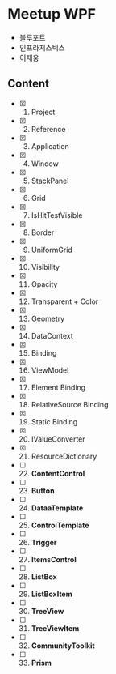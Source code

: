# Meetup WPF
- 블루포트
- 인프라지스틱스
- 이재웅

## Content
- [x] 1. Project
- [x] 2. Reference
- [x] 3. Application
- [x] 4. Window
- [x] 5. StackPanel
- [x] 6. Grid
- [x] 7. IsHitTestVisible
- [x] 8. Border
- [x] 9. UniformGrid
- [x] 10. Visibility
- [x] 11. Opacity
- [x] 12. Transparent + Color
- [x] 13. Geometry
- [x] 14. DataContext
- [x] 15. Binding
- [x] 16. ViewModel
- [x] 17. Element Binding
- [x] 18. RelativeSource Binding
- [x] 19. Static Binding
- [x] 20. IValueConverter
- [x] 21. ResourceDictionary
- [ ] 22. **ContentControl**
- [ ] 23. **Button**
- [ ] 24. **DataaTemplate**
- [ ] 25. **ControlTemplate**
- [ ] 26. **Trigger**
- [ ] 27. **ItemsControl**
- [ ] 28. **ListBox**
- [ ] 29. **ListBoxItem**
- [ ] 30. **TreeView**
- [ ] 31. **TreeViewItem**
- [ ] 32. **CommunityToolkit**
- [ ] 33. **Prism**
